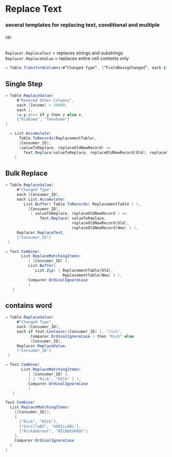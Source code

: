 # Replace Text
### several templates for replacing text, conditional and multiple

###### nb: 
`Replacer.ReplaceText` = replaces strings and substrings
`Replacer.ReplaceValue` = replaces entire cell contents only



```c#
= Table.TransformColumns(#”Changed Type”, {“FieldBeingChanged”, each if _ null then “New Value” else “Old Value”})
```
## Single Step
```c#
= Table.ReplaceValue(
     #"Removed Other Columns", 
     each [Income] > 50000, 
     each 2, 
     (x,y,z)=> if y then z else x,
     {"Kidhome", "Teenhome"} 
)
```

```c#
  = List.Accumulate(
      Table.ToRecords(ReplacementTable), 
      [Consumer_ID], 
      (valueToReplace, replaceOldNewRecord) =>
        Text.Replace(valueToReplace, replaceOldNewRecord[Old], replaceOldNewRecord[New])
    )
```

## Bulk Replace
```c#
= Table.ReplaceValue(
     #"Changed Type", 
     each [Consumer_ID],  
     each List.Accumulate(
        List.Buffer( Table.ToRecords( ReplacementTable ) ), 
          [Consumer_ID], 
           ( valueToReplace, replaceOldNewRecord ) => 
               Text.Replace( valueToReplace,                
                             replaceOldNewRecord[Old],           
                             replaceOldNewRecord[New] ) ),
     Replacer.ReplaceText,
     {"Consumer_ID"}
 )
```


```c#
= Text.Combine(
       List.ReplaceMatchingItems( 
          { [Consumer_ID] }, 
          List.Buffer( 
             List.Zip( { ReplacementTable[Old], 
                         ReplacementTable[New] } ),
          Comparer.OrdinalIgnoreCase
          )
   )
```

## contains word

```c#
= Table.ReplaceValue(
     #"Changed Type",
     each [Consumer_ID], 
     each if Text.Contains([Consumer_ID] ), "rick", 
           Comparer.OrdinalIgnoreCase ) then "Rick" else 
           [Consumer_ID],
     Replacer.ReplaceValue,
     {"Consumer_ID"}
 )
```

```c#
= Text.Combine(
       List.ReplaceMatchingItems( 
          { [Consumer_ID] }, 
          { { "Rick", "RICk" } },
          Comparer.OrdinalIgnoreCase
          )
   )
```

```c#
Text.Combine(
  List.ReplaceMatchingItems(
    {[Consumer_ID]}, 
    {
      {"Rick", "RICk"}, 
      {"GorillaBI", "GORILLABi"}, 
      {"RickdeGroot", "RICKDEGROOt"}
    }, 
    Comparer.OrdinalIgnoreCase
  )
)
```
